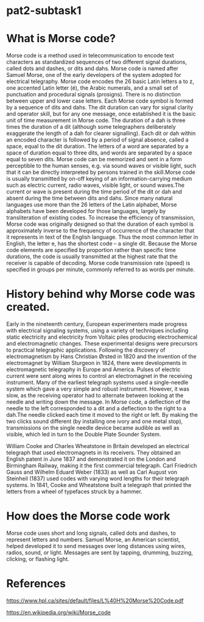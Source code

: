 # pat2-subtask1  
# What is Morse code?
Morse code is a method used in telecommunication to encode text characters as standardized sequences of two different signal durations, called dots and dashes, or dits and dahs. Morse code is named after Samuel Morse, one of the early developers of the system adopted for electrical telegraphy. 
Morse code encodes the 26 basic Latin letters a to z, one accented Latin letter (é), the Arabic numerals, and a small set of punctuation and procedural signals (prosigns). There is no distinction between upper and lower case letters. Each Morse code symbol is formed by a sequence of dits and dahs. The dit duration can vary for signal clarity and operator skill, but for any one message, once established it is the basic unit of time measurement in Morse code. The duration of a dah is three times the duration of a dit (although some telegraphers deliberately exaggerate the length of a dah for clearer signalling). Each dit or dah within an encoded character is followed by a period of signal absence, called a space, equal to the dit duration. The letters of a word are separated by a space of duration equal to three dits, and words are separated by a space equal to seven dits.
Morse code can be memorized and sent in a form perceptible to the human senses, e.g. via sound waves or visible light, such that it can be directly interpreted by persons trained in the skill.Morse code is usually transmitted by on-off keying of an information-carrying medium such as electric current, radio waves, visible light, or sound waves.The current or wave is present during the time period of the dit or dah and absent during the time between dits and dahs.
Since many natural languages use more than the 26 letters of the Latin alphabet, Morse alphabets have been developed for those languages, largely by transliteration of existing codes.
To increase the efficiency of transmission, Morse code was originally designed so that the duration of each symbol is approximately inverse to the frequency of occurrence of the character that it represents in text of the English language. Thus the most common letter in English, the letter e, has the shortest code – a single dit. Because the Morse code elements are specified by proportion rather than specific time durations, the code is usually transmitted at the highest rate that the receiver is capable of decoding. Morse code transmission rate (speed) is specified in groups per minute, commonly referred to as words per minute. 
# History behind why Morse code was created.
Early in the nineteenth century, European experimenters made progress with electrical signaling systems, using a variety of techniques including static electricity and electricity from Voltaic piles producing electrochemical and electromagnetic changes. These experimental designs were precursors to practical telegraphic applications.
Following the discovery of electromagnetism by Hans Christian Ørsted in 1820 and the invention of the electromagnet by William Sturgeon in 1824, there were developments in electromagnetic telegraphy in Europe and America. Pulses of electric current were sent along wires to control an electromagnet in the receiving instrument. Many of the earliest telegraph systems used a single-needle system which gave a very simple and robust instrument. However, it was slow, as the receiving operator had to alternate between looking at the needle and writing down the message. In Morse code, a deflection of the needle to the left corresponded to a dit and a deflection to the right to a dah.The needle clicked each time it moved to the right or left. By making the two clicks sound different (by installing one ivory and one metal stop), transmissions on the single needle device became audible as well as visible, which led in turn to the Double Plate Sounder System.

William Cooke and Charles Wheatstone in Britain developed an electrical telegraph that used electromagnets in its receivers. They obtained an English patent in June 1837 and demonstrated it on the London and Birmingham Railway, making it the first commercial telegraph. Carl Friedrich Gauss and Wilhelm Eduard Weber (1833) as well as Carl August von Steinheil (1837) used codes with varying word lengths for their telegraph systems. In 1841, Cooke and Wheatstone built a telegraph that printed the letters from a wheel of typefaces struck by a hammer.
# How does the Morse code work
Morse code uses short and long signals, called dots and dashes, to represent letters and numbers.
Samuel Morse, an American scientist, helped developed it to send messages over long distances
using wires, radios, sound, or light. Messages are sent by tapping, drumming, buzzing, clicking, or
flashing light.
# References
https://www.hpl.ca/sites/default/files/L%40H%20Morse%20Code.pdf

https://en.wikipedia.org/wiki/Morse_code
